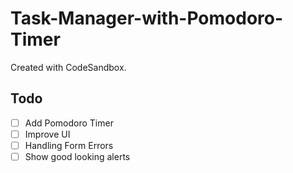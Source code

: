 # Task-Manager-with-Pomodoro-Timer
Created with CodeSandbox.

## Todo

- [ ] Add Pomodoro Timer
- [ ] Improve UI
- [ ] Handling Form Errors
- [ ] Show good looking alerts
